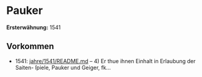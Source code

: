 # Pauker

**Ersterwähnung:** 1541

## Vorkommen
- 1541: [jahre/1541/README.md](../jahre/1541/README.md) – 4) Er thue ihnen Einhalt in Erlaubung der Saiten-
ſpiele, Pauker und Geiger, fk...
